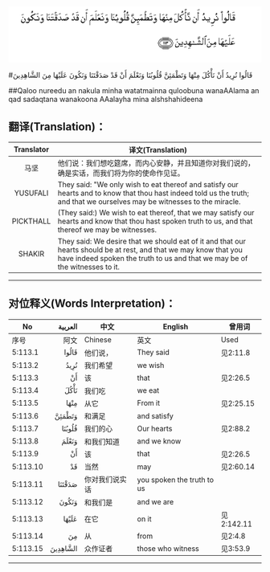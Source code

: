 ![005:113](images/005_113.gif)

#قَالُوا نُرِيدُ أَنْ نَأْكُلَ مِنْهَا وَتَطْمَئِنَّ قُلُوبُنَا وَنَعْلَمَ أَنْ قَدْ صَدَقْتَنَا وَنَكُونَ عَلَيْهَا مِنَ الشَّاهِدِينَ 

##Qaloo nureedu an nakula minha watatmainna quloobuna wanaAAlama an qad sadaqtana wanakoona AAalayha mina alshshahideena 

## 翻译(Translation)：

| Translator | 译文(Translation)                                            |
| :--------: | ------------------------------------------------------------ |
|    马坚    | 他们说：我们想吃筵席，而内心安静，并且知道你对我们说的，确是实话，而我们将为你的使命作见证。 |
|  YUSUFALI  | They said: "We only wish to eat thereof and satisfy our hearts and to know that thou hast indeed told us the truth; and that we ourselves may be witnesses to the miracle. |
| PICKTHALL  | (They said:) We wish to eat thereof, that we may satisfy our hearts and know that thou hast spoken truth to us, and that thereof we may be witnesses. |
|   SHAKIR   | They said: We desire that we should eat of it and that our hearts should be at rest, and that we may know that you have indeed spoken the truth to us and that we may be of the witnesses to it. |

---

## 对位释义(Words Interpretation)：

| No   | العربية | 中文    | English | 曾用词 |
| ---- | ------: | ------- | ------- | ------ |
| 序号 |    阿文 | Chinese | 英文    | Used   |
| 5:113.1  | قَالُوا    | 他们说，       | They said                  | 见2:11.8   |
| 5:113.2  | نُرِيدُ     | 我们希望       | we wish                    |            |
| 5:113.3  | أَنْ       | 该             | that                       | 见2:26.5   |
| 5:113.4  | نَأْكُلَ     | 我们吃         | we eat                     |            |
| 5:113.5  | مِنْهَا     | 从它           | From it                    | 见2:25.15  |
| 5:113.6  | وَتَطْمَئِنَّ   | 和满足         | and satisfy                |            |
| 5:113.7  | قُلُوبُنَا   | 我们的心       | Our hearts                 | 见2:88.2   |
| 5:113.8  | وَنَعْلَمَ    | 和我们知道     | and we know                |            |
| 5:113.9  | أَنْ       | 该             | that                       | 见2:26.5   |
| 5:113.10 | قَدْ       | 当然           | may                        | 见2:60.14  |
| 5:113.11 | صَدَقْتَنَا   | 你对我们说实话 | you spoken the truth to us |            |
| 5:113.12 | وَنَكُونَ    | 和我们是       | and we are                 |            |
| 5:113.13 | عَلَيْهَا    | 在它           | on it                      | 见2:142.11 |
| 5:113.14 | مِنَ       | 从             | from                       | 见2:4.8    |
| 5:113.15 | الشَّاهِدِينَ | 众作证者       | those who witness          | 见3:53.9   |

---
